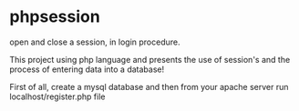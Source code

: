# phpsession
open and close a session, in login procedure.


This project using php language and presents the use of session's and 
the process of entering data into a database! 

First of all, create a mysql database and then from your apache server
run localhost/register.php file
